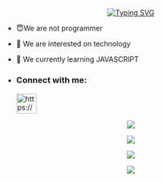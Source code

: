 ## <!-- Typing SVG -->
<p align="center">
    <a href="https://github.com/infinity-22">
        <img align="center"
        src="https://readme-typing-svg.herokuapp.com/?size=30&width=500&lines=HI!!+We+are+Infinity%20+%20Oficial+..."
            alt="Typing SVG"
        />
    </a>
</p>                                
 





- 😇We are not programmer
 
- 👀 We are interested on technology

- 🌱 We currently learning JAVASCRIPT
- <h3 align="left">Connect with me:</h3><p>   <a href="https://instagram.com/chandeepa_abeysekara/" target="blank"><img align="center" src="https://telegra.ph/file/a171ac66c22c5617fe27b.png" alt="https://www.instagram.com/chandeepa_abeysekara/" height="40" width="40" /></a>
</p>



 <p align="center"> <a href="https://github.com/infinity-22"><img src="https://github-profile-trophy.vercel.app/?username=infinity-22&no-bg=true&no-frame=false&theme=algolia"></a></p>

<p align="center"> <a href="https://github.com/infinity-22"><img  src="http://github-readme-streak-stats.herokuapp.com?user=infinity-22&theme=github-dark-blue&hide_border=false&background=DDD9DA00&stroke=00AEFF&fire=00AEFF&ring=00AEFF&currStreakNum=00AEFF&currStreakLabel=00AEFF&sideLabels=00AEFF&dates=00AEFF&sideNums=00AEFF"></a></p>
<p align="center"> <a href="https://github.com/infinity-22"><img src="https://github-readme-stats.vercel.app/api?username=INFINITI-22&theme=algolia&bg_color=DDD9DA00&text_color=00AEFF&show_icons=TRUE&icon_color=00AEFF" > </a> </p>
<p align="center"> <a href="https://github.com/infinity-22"><img src="https://github-readme-stats.vercel.app/api/top-langs/?username=INFINITI-22&hide=css,html&theme=algolia&bg_color=DDD9DA00&text_color=00AEFF" > </a> </p>
